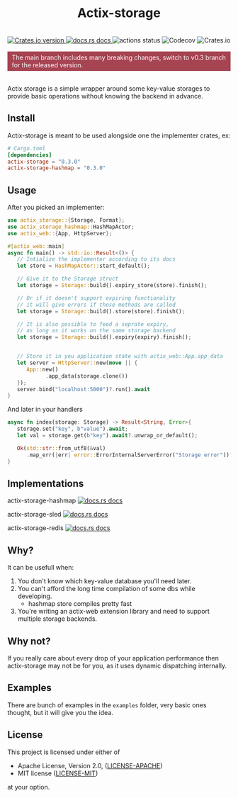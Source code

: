 <h1 align="center">Actix-storage</h1>
<br />

<div align="center">
  <a href="https://crates.io/crates/actix-storage">
    <img src="https://img.shields.io/crates/v/actix-storage.svg?style=flat-square"
    alt="Crates.io version" />
  </a>
  <a href="https://docs.rs/actix-storage">
    <img src="https://img.shields.io/badge/docs-latest-blue.svg?style=flat-square"
      alt="docs.rs docs" />
  </a>
  <img src="https://img.shields.io/github/actions/workflow/status/pooyamb/actix-storage/storage.yml?style=flat-square" alt="actions status" />
  <img alt="Codecov" src="https://img.shields.io/codecov/c/github/pooyamb/actix-storage?style=flat-square">
  <img alt="Crates.io" src="https://img.shields.io/crates/l/actix-storage?style=flat-square">
</div>

<br>

<div style="padding:5px 10px;background-color: #a64452; color: white">
The main branch includes many breaking changes, switch to v0.3 branch for the released version.
</div>

<br>

Actix storage is a simple wrapper around some key-value storages to provide basic operations without knowing the backend in advance.

## Install

Actix-storage is meant to be used alongside one the implementer crates, ex:

```toml
# Cargo.toml
[dependencies]
actix-storage = "0.3.0"
actix-storage-hashmap = "0.3.0"
```

## Usage

After you picked an implementer:

```rust
use actix_storage::{Storage, Format};
use actix_storage_hashmap::HashMapActor;
use actix_web::{App, HttpServer};

#[actix_web::main]
async fn main() -> std::io::Result<()> {
   // Intialize the implementer according to its docs
   let store = HashMapActor::start_default();

   // Give it to the Storage struct
   let storage = Storage::build().expiry_store(store).finish();

   // Or if it doesn't support expiring functionality
   // it will give errors if those methods are called
   let storage = Storage::build().store(store).finish();

   // It is also possible to feed a seprate expiry,
   // as long as it works on the same storage backend
   let storage = Storage::build().expiry(expiry).finish();


   // Store it in you application state with actix_web::App.app_data
   let server = HttpServer::new(move || {
      App::new()
            .app_data(storage.clone())
   });
   server.bind("localhost:5000")?.run().await
}
```

And later in your handlers

```rust
async fn index(storage: Storage) -> Result<String, Error>{
   storage.set("key", b"value").await;
   let val = storage.get(b"key").await?.unwrap_or_default();

   Ok(std::str::from_utf8(&val)
      .map_err(|err| error::ErrorInternalServerError("Storage error"))?.to_string())
}
```

## Implementations

actix-storage-hashmap
<a href="https://docs.rs/actix-storage-hashmap">
<img src="https://img.shields.io/badge/docs-latest-blue.svg?style=flat-square"
      alt="docs.rs docs" />
</a>

actix-storage-sled
<a href="https://docs.rs/actix-storage-sled">
<img src="https://img.shields.io/badge/docs-latest-blue.svg?style=flat-square"
      alt="docs.rs docs" />
</a>

actix-storage-redis
<a href="https://docs.rs/actix-storage-redis">
<img src="https://img.shields.io/badge/docs-latest-blue.svg?style=flat-square"
      alt="docs.rs docs" />
</a>

## Why?

It can be usefull when:

1. You don't know which key-value database you'll need later.
2. You can't afford the long time compilation of some dbs while developing.
   - hashmap store compiles pretty fast
3. You're writing an actix-web extension library and need to support multiple storage backends.

## Why not?

If you really care about every drop of your application performance then actix-storage may not be for you, as it uses dynamic dispatching internally.

## Examples

There are bunch of examples in the `examples` folder, very basic ones thought, but it will give you the idea.

## License

This project is licensed under either of

- Apache License, Version 2.0, ([LICENSE-APACHE](LICENSE-APACHE))
- MIT license ([LICENSE-MIT](LICENSE-MIT))

at your option.

